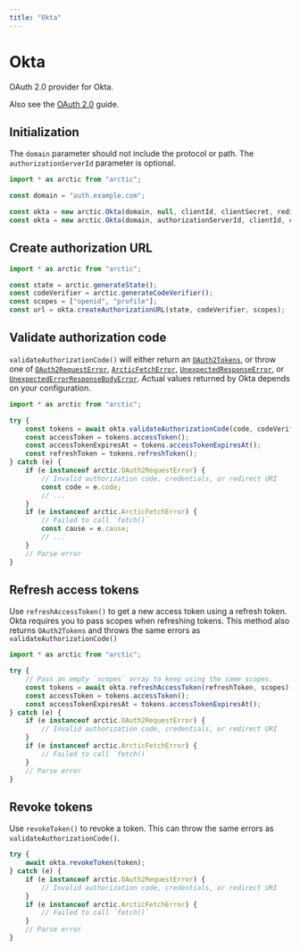 ```yaml
---
title: "Okta"
---
```


# Okta

OAuth 2.0 provider for Okta.

Also see the [OAuth 2.0](/guides/oauth2) guide.

## Initialization

The `domain` parameter should not include the protocol or path. The `authorizationServerId` parameter is optional.

```ts
import * as arctic from "arctic";

const domain = "auth.example.com";

const okta = new arctic.Okta(domain, null, clientId, clientSecret, redirectURI);
const okta = new arctic.Okta(domain, authorizationServerId, clientId, clientSecret, redirectURI);
```

## Create authorization URL

```ts
import * as arctic from "arctic";

const state = arctic.generateState();
const codeVerifier = arctic.generateCodeVerifier();
const scopes = ["openid", "profile"];
const url = okta.createAuthorizationURL(state, codeVerifier, scopes);
```

## Validate authorization code

`validateAuthorizationCode()` will either return an [`OAuth2Tokens`](/reference/main/OAuth2Tokens), or throw one of [`OAuth2RequestError`](/reference/main/OAuth2RequestError), [`ArcticFetchError`](/reference/main/ArcticFetchError), [`UnexpectedResponseError`](/reference/main/UnexpectedResponseError), or [`UnexpectedErrorResponseBodyError`](/reference/main/UnexpectedErrorResponseBodyError). Actual values returned by Okta depends on your configuration.

```ts
import * as arctic from "arctic";

try {
	const tokens = await okta.validateAuthorizationCode(code, codeVerifier);
	const accessToken = tokens.accessToken();
	const accessTokenExpiresAt = tokens.accessTokenExpiresAt();
	const refreshToken = tokens.refreshToken();
} catch (e) {
	if (e instanceof arctic.OAuth2RequestError) {
		// Invalid authorization code, credentials, or redirect URI
		const code = e.code;
		// ...
	}
	if (e instanceof arctic.ArcticFetchError) {
		// Failed to call `fetch()`
		const cause = e.cause;
		// ...
	}
	// Parse error
}
```

## Refresh access tokens

Use `refreshAccessToken()` to get a new access token using a refresh token. Okta requires you to pass scopes when refreshing tokens. This method also returns `OAuth2Tokens` and throws the same errors as `validateAuthorizationCode()`

```ts
import * as arctic from "arctic";

try {
	// Pass an empty `scopes` array to keep using the same scopes.
	const tokens = await okta.refreshAccessToken(refreshToken, scopes);
	const accessToken = tokens.accessToken();
	const accessTokenExpiresAt = tokens.accessTokenExpiresAt();
} catch (e) {
	if (e instanceof arctic.OAuth2RequestError) {
		// Invalid authorization code, credentials, or redirect URI
	}
	if (e instanceof arctic.ArcticFetchError) {
		// Failed to call `fetch()`
	}
	// Parse error
}
```

## Revoke tokens

Use `revokeToken()` to revoke a token. This can throw the same errors as `validateAuthorizationCode()`.

```ts
try {
	await okta.revokeToken(token);
} catch (e) {
	if (e instanceof arctic.OAuth2RequestError) {
		// Invalid authorization code, credentials, or redirect URI
	}
	if (e instanceof arctic.ArcticFetchError) {
		// Failed to call `fetch()`
	}
	// Parse error
}
```
